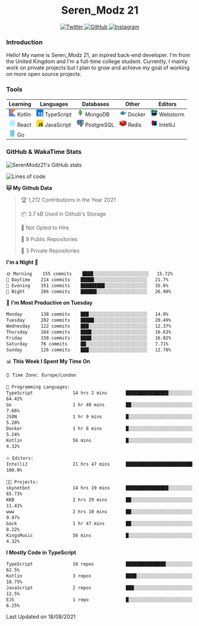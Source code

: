 <div align="center">
  <h1>Seren_Modz 21</h1>
  <a href="https://twitter.com/SerenModz21">
    <img alt="Twitter" src="https://img.shields.io/badge/twitter%20-%231DA1F2.svg?&style=for-the-badge&logo=Twitter&logoColor=white">
  </a>
  <a href="https://github.com/SerenModz21">
    <img alt="GitHub" src="https://img.shields.io/badge/github%20-%23121011.svg?&style=for-the-badge&logo=github&logoColor=white">
  </a>
  <a href="https://www.instagram.com/serenmodz21">
    <img alt="Instagram" src="https://img.shields.io/badge/instagram%20-%23E4405F.svg?&style=for-the-badge&logo=Instagram&logoColor=white">
  </a>
</div>

### Introduction

Hello! My name is Seren_Modz 21, an inpired back-end developer. I'm from the United Kingdom and I'm a full-time college student. Currently, I mainly work on private projects but I plan to grow and achieve my goal of working on more open source projects. 

### Tools

 **Learning**                                        | **Languages**                                               | **Databases**                                               | **Other**                                           | **Editors**                                                  
-----------------------------------------------------|-------------------------------------------------------------|-------------------------------------------------------------|-----------------------------------------------------|--------------------------------------------------------------
 <img width="19px" src="./assets/kotlin.svg"> Kotlin | <img width="19px" src="./assets/typescript.svg"> TypeScript | <img width="19px" src="./assets/mongodb.svg"> MongoDB       | <img width="19px" src="./assets/docker.svg"> Docker | <img width="19px" src="./assets/webstorm.svg"> Webstorm      
 <img width="19px" src="./assets/react.svg"> React   | <img width="19px" src="./assets/javascript.svg"> JavaScript | <img width="19px" src="./assets/postgresql.svg"> PostgreSQL | <img width="19px" src="./assets/redis.svg"> Redis   | <img width="19px" src="./assets/intellij-idea.svg"> IntelliJ
 <img width="19px" src="./assets/go.svg"> Go         |                                                             |                                                             |                                                     |                                                                                                               

### GitHub & WakaTime Stats

![SerenModz21's GitHub stats](https://github-readme-stats.vercel.app/api?username=SerenModz21&show_icons=true&theme=dark)

<!--START_SECTION:waka-->
![Lines of code](https://img.shields.io/badge/From%20Hello%20World%20I%27ve%20Written-16227%20lines%20of%20code-blue)

**🐱 My Github Data** 

> 🏆 1,212 Contributions in the Year 2021
 > 
> 📦 3.7 kB Used in Github's Storage 
 > 
> 🚫 Not Opted to Hire
 > 
> 📜 9 Public Repositories 
 > 
> 🔑 3 Private Repositories  
 > 
**I'm a Night 🦉** 

```text
🌞 Morning    155 commits    ████░░░░░░░░░░░░░░░░░░░░░   15.72% 
🌆 Daytime    214 commits    █████░░░░░░░░░░░░░░░░░░░░   21.7% 
🌃 Evening    351 commits    █████████░░░░░░░░░░░░░░░░   35.6% 
🌙 Night      266 commits    ██████░░░░░░░░░░░░░░░░░░░   26.98%

```
📅 **I'm Most Productive on Tuesday** 

```text
Monday       138 commits    ███░░░░░░░░░░░░░░░░░░░░░░   14.0% 
Tuesday      202 commits    █████░░░░░░░░░░░░░░░░░░░░   20.49% 
Wednesday    122 commits    ███░░░░░░░░░░░░░░░░░░░░░░   12.37% 
Thursday     164 commits    ████░░░░░░░░░░░░░░░░░░░░░   16.63% 
Friday       158 commits    ████░░░░░░░░░░░░░░░░░░░░░   16.02% 
Saturday     76 commits     ██░░░░░░░░░░░░░░░░░░░░░░░   7.71% 
Sunday       126 commits    ███░░░░░░░░░░░░░░░░░░░░░░   12.78%

```


📊 **This Week I Spent My Time On** 

```text
⌚︎ Time Zone: Europe/London

💬 Programming Languages: 
TypeScript               14 hrs 2 mins       ████████████████░░░░░░░░░   64.42% 
Go                       1 hr 40 mins        ██░░░░░░░░░░░░░░░░░░░░░░░   7.66% 
JSON                     1 hr 9 mins         █░░░░░░░░░░░░░░░░░░░░░░░░   5.28% 
Docker                   1 hr 8 mins         █░░░░░░░░░░░░░░░░░░░░░░░░   5.24% 
Kotlin                   56 mins             █░░░░░░░░░░░░░░░░░░░░░░░░   4.32%

🔥 Editors: 
IntelliJ                 21 hrs 47 mins      █████████████████████████   100.0%

🐱‍💻 Projects: 
skynetbot                14 hrs 19 mins      ████████████████░░░░░░░░░   65.73% 
KKB                      2 hrs 29 mins       ██░░░░░░░░░░░░░░░░░░░░░░░   11.41% 
www                      2 hrs 10 mins       ██░░░░░░░░░░░░░░░░░░░░░░░   9.97% 
back                     1 hr 47 mins        ██░░░░░░░░░░░░░░░░░░░░░░░   8.22% 
KingsMusic               56 mins             █░░░░░░░░░░░░░░░░░░░░░░░░   4.32%

```

**I Mostly Code in TypeScript** 

```text
TypeScript               10 repos            ███████████████░░░░░░░░░░   62.5% 
Kotlin                   3 repos             ████░░░░░░░░░░░░░░░░░░░░░   18.75% 
JavaScript               2 repos             ███░░░░░░░░░░░░░░░░░░░░░░   12.5% 
EJS                      1 repo              █░░░░░░░░░░░░░░░░░░░░░░░░   6.25%

```



 Last Updated on 18/08/2021
<!--END_SECTION:waka-->
